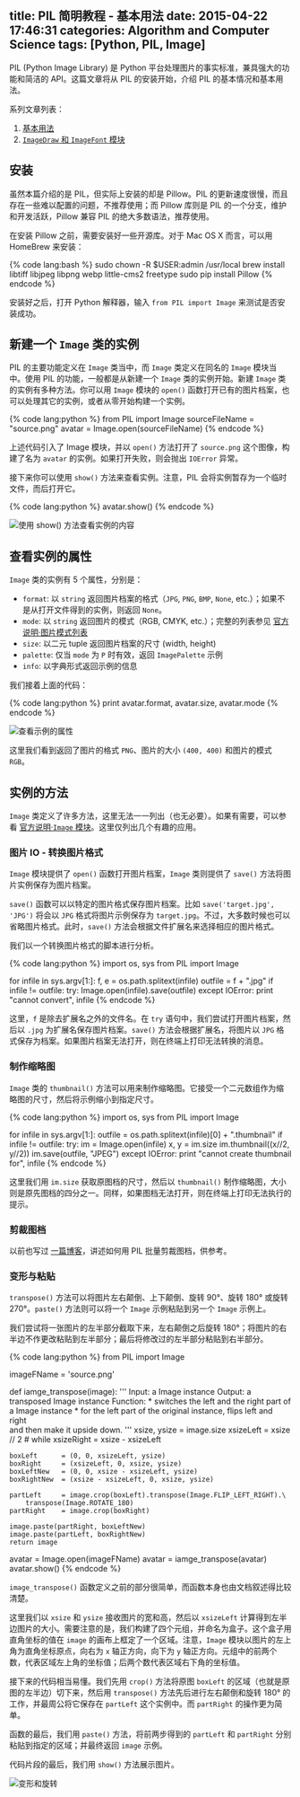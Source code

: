 title: PIL 简明教程 - 基本用法
date: 2015-04-22 17:46:31
categories: Algorithm and Computer Science
tags: [Python, PIL, Image]
---

PIL (Python Image Library) 是 Python 平台处理图片的事实标准，兼具强大的功能和简洁的 API。这篇文章将从 PIL 的安装开始，介绍 PIL 的基本情况和基本用法。

系列文章列表：

1. [基本用法](/2015/04/22/pil-tutorial-basic-usage/)
2. [`ImageDraw` 和 `ImageFont` 模块](/2015/05/05/pil-tutorial-imagedraw-and-imagefont/)

<!--more-->

## 安装

虽然本篇介绍的是 PIL，但实际上安装的却是 Pillow。PIL 的更新速度很慢，而且存在一些难以配置的问题，不推荐使用；而 Pillow 库则是 PIL 的一个分支，维护和开发活跃，Pillow 兼容 PIL 的绝大多数语法，推荐使用。

在安装 Pillow 之前，需要安装好一些开源库。对于 Mac OS X 而言，可以用 HomeBrew 来安装：

{% code lang:bash %}
sudo chown -R $USER:admin /usr/local
brew install libtiff libjpeg libpng webp little-cms2 freetype
sudo pip install Pillow
{% endcode %}

安装好之后，打开 Python 解释器，输入 `from PIL import Image` 来测试是否安装成功。

## 新建一个 `Image` 类的实例

PIL 的主要功能定义在 `Image` 类当中，而 `Image` 类定义在同名的 `Image` 模块当中。使用 PIL 的功能，一般都是从新建一个 `Image` 类的实例开始。新建 `Image` 类的实例有多种方法。你可以用 `Image` 模块的 `open()` 函数打开已有的图片档案，也可以处理其它的实例，或者从零开始构建一个实例。

{% code lang:python %}
from PIL import Image
sourceFileName = "source.png"
avatar         = Image.open(sourceFileName)
{% endcode %}

上述代码引入了 Image 模块，并以 `open()` 方法打开了 `source.png` 这个图像，构建了名为 `avatar` 的实例。如果打开失败，则会抛出 `IOError` 异常。

接下来你可以使用 `show()` 方法来查看实例。注意，PIL 会将实例暂存为一个临时文件，而后打开它。

{% code lang:python %}
avatar.show()
{% endcode %}

![使用 `show()` 方法查看实例的内容 ](/attachment/images/Python/pil-tutorial/Image_show.png)

## 查看实例的属性

`Image` 类的实例有 5 个属性，分别是：

* `format`: 以 `string` 返回图片档案的格式（`JPG`, `PNG`, `BMP`, `None`, etc.）；如果不是从打开文件得到的实例，则返回 `None`。
* `mode`: 以 `string` 返回图片的模式（RGB, CMYK, etc.）；完整的列表参见 [官方说明·图片模式列表][mode-list]
* `size`: 以二元 tuple 返回图片档案的尺寸 (width, height)
* `palette`: 仅当 `mode` 为 `P` 时有效，返回 `ImagePalette` 示例
* `info`: 以字典形式返回示例的信息

我们接着上面的代码：

{% code lang:python %}
print avatar.format, avatar.size, avatar.mode
{% endcode %}

![查看示例的属性 ](/attachment/images/Python/pil-tutorial/Image_attrib.png)

这里我们看到返回了图片的格式 `PNG`、图片的大小 `(400, 400)` 和图片的模式 `RGB`。

## 实例的方法

`Image` 类定义了许多方法，这里无法一一列出（也无必要）。如果有需要，可以参看 [官方说明·`Image` 模块][Image-module]。这里仅列出几个有趣的应用。

### 图片 IO - 转换图片格式

`Image` 模块提供了 `open()` 函数打开图片档案，`Image` 类则提供了 `save()` 方法将图片实例保存为图片档案。

`save()` 函数可以以特定的图片格式保存图片档案。比如 `save('target.jpg', 'JPG')` 将会以 `JPG` 格式将图片示例保存为 `target.jpg`。不过，大多数时候也可以省略图片格式。此时，`save()` 方法会根据文件扩展名来选择相应的图片格式。

我们以一个转换图片格式的脚本进行分析。

{% code lang:python %}
import os, sys
from PIL import Image

for infile in sys.argv[1:]:
    f, e = os.path.splitext(infile)
    outfile = f + ".jpg"
    if infile != outfile:
        try:
            Image.open(infile).save(outfile)
        except IOError:
            print "cannot convert", infile
{% endcode %}

这里，`f` 是除去扩展名之外的文件名。在 `try` 语句中，我们尝试打开图片档案，然后以 `.jpg` 为扩展名保存图片档案。`save()` 方法会根据扩展名，将图片以 `JPG` 格式保存为档案。如果图片档案无法打开，则在终端上打印无法转换的消息。

### 制作缩略图

`Image` 类的 `thumbnail()` 方法可以用来制作缩略图。它接受一个二元数组作为缩略图的尺寸，然后将示例缩小到指定尺寸。

{% code lang:python %}
import os, sys
from PIL import Image

for infile in sys.argv[1:]:
    outfile = os.path.splitext(infile)[0] + ".thumbnail"
    if infile != outfile:
        try:
            im   = Image.open(infile)
            x, y = im.size
            im.thumbnail((x//2, y//2))
            im.save(outfile, "JPEG")
        except IOError:
            print "cannot create thumbnail for", infile
{% endcode %}

这里我们用 `im.size` 获取原图档的尺寸，然后以 `thumbnail()` 制作缩略图，大小则是原先图档的四分之一。同样，如果图档无法打开，则在终端上打印无法执行的提示。

### 剪裁图档

以前也写过 [一篇博客][incise-img]，讲述如何用 PIL 批量剪裁图档，供参考。

### 变形与粘贴

`transpose()` 方法可以将图片左右颠倒、上下颠倒、旋转 90°、旋转 180° 或旋转 270°。`paste()` 方法则可以将一个 `Image` 示例粘贴到另一个 `Image` 示例上。

我们尝试将一张图片的左半部分截取下来，左右颠倒之后旋转 180°；将图片的右半边不作更改粘贴到左半部分；最后将修改过的左半部分粘贴到右半部分。

{% code lang:python %}
from PIL import Image

imageFName = 'source.png'

def iamge_transpose(image):
    '''
        Input: a Image instance
        Output: a transposed Image instance
        Function:
            * switches the left and the right part of a Image instance
            * for the left part of the original instance, flips left and right\
                and then make it upside down.
    '''
    xsize, ysize = image.size
    xsizeLeft    = xsize // 2 # while xsizeRight = xsize - xsizeLeft

    boxLeft      = (0, 0, xsizeLeft, ysize)
    boxRight     = (xsizeLeft, 0, xsize, ysize)
    boxLeftNew   = (0, 0, xsize - xsizeLeft, ysize)
    boxRightNew  = (xsize - xsizeLeft, 0, xsize, ysize)

    partLeft     = image.crop(boxLeft).transpose(Image.FLIP_LEFT_RIGHT).\
        transpose(Image.ROTATE_180)
    partRight    = image.crop(boxRight)

    image.paste(partRight, boxLeftNew)
    image.paste(partLeft, boxRightNew)
    return image

avatar = Image.open(imageFName)
avatar = iamge_transpose(avatar)
avatar.show()
{% endcode %}

`image_transpose()` 函数定义之前的部分很简单，而函数本身也由文档叙述得比较清楚。

这里我们以 `xsize` 和 `ysize` 接收图片的宽和高，然后以 `xsizeLeft` 计算得到左半边图片的大小。需要注意的是，我们构建了四个元组，并命名为盒子。这个盒子用直角坐标的值在 `image` 的画布上框定了一个区域。注意，`Image` 模块以图片的左上角为直角坐标原点，向右为 `x` 轴正方向，向下为 `y` 轴正方向。元组中的前两个数，代表区域左上角的坐标值；后两个数代表区域右下角的坐标值。

接下来的代码相当易懂。我们先用 `crop()` 方法将原图 `boxLeft` 的区域（也就是原图的左半边）切下来，然后用 `transpose()` 方法先后进行左右颠倒和旋转 180° 的工作，并最周公将它保存在 `partLeft` 这个实例中。而 `partRight` 的操作更为简单。

函数的最后，我们用 `paste()` 方法，将前两步得到的 `partLeft` 和 `partRight` 分别粘贴到指定的区域；并最终返回 `image` 示例。

代码片段的最后，我们用 `show()` 方法展示图片。

![变形和旋转 ](/attachment/images/Python/pil-tutorial/transpose_paste.png)



[PIL-website]: http://pythonware.com/products/pil/
[mode-list]: http://effbot.org/imagingbook/concepts.htm#mode
[Image-module]: http://effbot.org/imagingbook/image.htm
[incise-img]: http://liam0205.me/2014/01/27/Py-Incise-Images/
